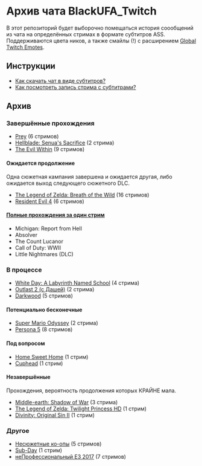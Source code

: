 # Архив чата BlackUFA_Twitch

В этот репозиторий будет выборочно помещаться история соообщений из чата на определённых стримах в формате субтитров ASS. Поддерживаются цвета ников, а также смайлы (!) с расширением [Global Twitch Emotes](https://chrome.google.com/webstore/detail/global-twitch-emotes/pgniedifoejifjkndekolimjeclnokkb?utm_source=chrome-app-launcher-info-dialog).

## Инструкции

* [Как скачать чат в виде субтитров?](tutorials/subtitles.md)
* [Как посмотреть запись стрима с субтитрами?](tutorials/watch-online.md)

## Архив

### Завершённые прохождения

* [Prey](links/prey.md) (6 стримов)
* [Hellblade: Senua's Sacrifice](links/hellblade.md) (2 стрима)
* [The Evil Within](links/evil_within.md) (9 стримов)

#### Ожидается продолжение

Одна сюжетная кампания завершена и ожидается другая, либо ожидается выход следующего сюжетного DLC.

* [The Legend of Zelda: Breath of the Wild](links/tloz_botw.md) (16 стримов)
* [Resident Evil 4](links/re4.md) (6 стримов)

#### [Полные прохождения за один стрим](links/single.md)

* Michigan: Report from Hell
* Absolver
* The Count Lucanor
* Call of Duty: WWII
* Little Nightmares (DLC)

### В процессе

* [White Day: A Labyrinth Named School](links/white_day.md) (4 стрима)
* [Outlast 2 (с Дашей)](links/outlast_2_dw.md) (2 стрима)
* [Darkwood](links/darkwood.md) (5 стримов)

#### Потенциально бесконечные

* [Super Mario Odyssey](links/super-mario-odyssey.md) (2 стрима)
* [Persona 5](links/persona_5.md) (8 стримов)

#### Под вопросом

* [Home Sweet Home](links/home_sweet_home.md) (1 стрим)
* [Cuphead](links/cuphead.md) (1 стрим)

#### Незавершённые

Прохождения, вероятность продолжения которых КРАЙНЕ мала.

* [Middle-earth: Shadow of War](links/middle_earth.md) (3 стрима)
* [The Legend of Zelda: Twilight Princess HD](links/tloz_tp.md) (1 стрим)
* [Divinity: Original Sin II](links/divinity.md) (1 стрим)

### Другое

* [Несюжетные ко-опы](links/co-op.md) (5 стримов)
* [Sub-Day](links/subday.md) (1 стрим)
* [неПрофессиональный E3 2017](links/e3_2017.md) (7 стримов)

